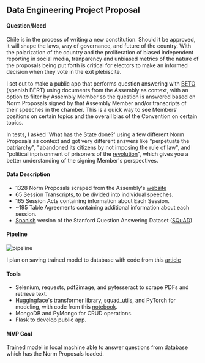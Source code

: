 ## Data Engineering Project Proposal
#### Question/Need
Chile is in the process of writing a new constitution. Should it be approved, it will shape the laws, way of governance, and future of the country. With the polarization of the country and the proliferation of biased independent reporting in social media, tranparency and unbiased metrics of the nature of the proposals being put forth is critical for electors to make an informed decision when they vote in the exit plebiscite.


I set out to make a public app that performs question answering with [BETO](https://huggingface.co/dccuchile/bert-base-spanish-wwm-cased) (spanish BERT) using documents from the Assembly as context, with an option to filter by Assembly Member so the question is answered based on Norm Proposals signed by that Assembly Member and/or transcripts of their speeches in the chamber. This is a quick way to see Members' positions on certain topics and the overall bias of the Convention on certain topics.


In tests, I asked 'What has the State done?' using a few different Norm Proposals as context and got very different answers like "perpetuate the patriarchy", "abandoned its citizens by not imposing the rule of law", and "political inprisonment of prisoners of the [revolution](https://en.wikipedia.org/wiki/2019%E2%80%932021_Chilean_protests)", which gives you a better understanding of the signing Member's perspectives.

#### Data Description
- 1328 Norm Proposals scraped from the Assembly's [website](https://www.chileconvencion.cl/iniciativas-normas/)
- 65 Session Transcripts, to be divided into individual speeches.
- 165 Session Acts containing information about Each Session.
- ~195 Table Agreements containing additional information about each session.
- [Spanish](https://github.com/ccasimiro88/TranslateAlignRetrieve) version of the Stanford Question Answering Dataset ([SQuAD](https://rajpurkar.github.io/SQuAD-explorer/))

#### Pipeline
![pipeline](https://i.imgur.com/ri5jyT1.png)

I plan on saving trained model to database with code from this [article](https://medium.com/up-engineering/saving-ml-and-dl-models-in-mongodb-using-python-f0bbbae256f0)

#### Tools
-   Selenium, requests, pdf2image, and pytesseract to scrape PDFs and retrieve text.
-   Huggingface's transformer library, squad_utils, and PyTorch for modeling, with code from this [notebook](https://github.com/vgaraujov/Question-Answering-Tutorial/blob/master/Question_Answering_BERT_Spanish.ipynb).
-   MongoDB and PyMongo for CRUD operations.
-   Flask to develop public app.

#### MVP Goal
Trained model in local machine able to answer questions from database which has the Norm Proposals loaded. 
